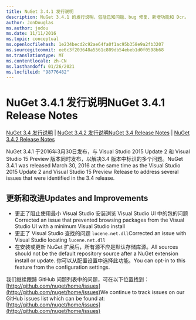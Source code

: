 ```yaml
---
title: NuGet 3.4.1 发行说明
description: NuGet 3.4.1 的发行说明，包括已知问题、bug 修复、新增功能和 Dcr。
author: JonDouglas
ms.author: jodou
ms.date: 11/11/2016
ms.topic: conceptual
ms.openlocfilehash: 1e234becd2c92ae64fa0f1ac95b358e9a2fb3207
ms.sourcegitcommit: ee6c3f203648a5561c809db54ebeb1d0f0598b68
ms.translationtype: MT
ms.contentlocale: zh-CN
ms.lasthandoff: 01/26/2021
ms.locfileid: "98776482"
---
```

# <a name="nuget-341-release-notes"></a><span data-ttu-id="1a8bf-103">NuGet 3.4.1 发行说明</span><span class="sxs-lookup"><span data-stu-id="1a8bf-103">NuGet 3.4.1 Release Notes</span></span>

<span data-ttu-id="1a8bf-104">[NuGet 3.4 发行说明](../release-notes/nuget-3.4.md)  | [NuGet 3.4.2 发行说明](../release-notes/nuget-3.4.2.md)</span><span class="sxs-lookup"><span data-stu-id="1a8bf-104">[NuGet 3.4 Release Notes](../release-notes/nuget-3.4.md) | [NuGet 3.4.2 Release Notes](../release-notes/nuget-3.4.2.md)</span></span>

<span data-ttu-id="1a8bf-105">NuGet 3.4.1 于2016年3月30日发布，与 Visual Studio 2015 Update 2 和 Visual Studio 15 Preview 版本同时发布，以解决3.4 版本中标识的多个问题。</span><span class="sxs-lookup"><span data-stu-id="1a8bf-105">NuGet 3.4.1 was released March 30, 2016 at the same time as the Visual Studio 2015 Update 2 and Visual Studio 15 Preview Release to address several issues that were identified in the 3.4 release.</span></span>

## <a name="updates-and-improvements"></a><span data-ttu-id="1a8bf-106">更新和改进</span><span class="sxs-lookup"><span data-stu-id="1a8bf-106">Updates and Improvements</span></span>

* <span data-ttu-id="1a8bf-107">更正了阻止使用最小 Visual Studio 安装浏览 Visual Studio UI 中的包的问题</span><span class="sxs-lookup"><span data-stu-id="1a8bf-107">Corrected an issue that prevented browsing packages from the Visual Studio UI with a minimum Visual Studio install</span></span>
* <span data-ttu-id="1a8bf-108">更正了 Visual Studio 查找的问题 `lucene.net.dll`</span><span class="sxs-lookup"><span data-stu-id="1a8bf-108">Corrected an issue with Visual Studio locating `lucene.net.dll`</span></span>
* <span data-ttu-id="1a8bf-109">在安装或更新 NuGet 扩展后，所有源不应是默认存储库源。</span><span class="sxs-lookup"><span data-stu-id="1a8bf-109">All sources should not be the default repository source after a NuGet extension install or update.</span></span>  <span data-ttu-id="1a8bf-110">你可以从配置设置中选择此功能。</span><span class="sxs-lookup"><span data-stu-id="1a8bf-110">You can opt-in to this feature from the configuration settings.</span></span>

<span data-ttu-id="1a8bf-111">我们继续跟踪 GitHub 问题列表中的问题，可在以下位置找到： [http://github.com/nuget/home/issues](http://github.com/nuget/home/issues)</span><span class="sxs-lookup"><span data-stu-id="1a8bf-111">We continue to track issues on our GitHub issues list which can be found at: [http://github.com/nuget/home/issues](http://github.com/nuget/home/issues)</span></span>